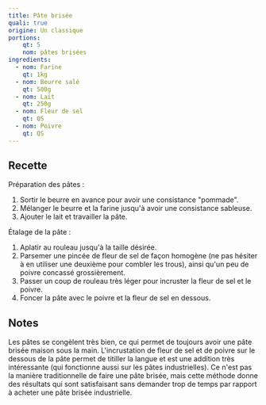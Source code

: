 ```yaml
---
title: Pâte brisée
quali: true
origine: Un classique
portions:
    qt: 5
    nom: pâtes brisées
ingredients:
  - nom: Farine
    qt: 1kg
  - nom: Beurre salé
    qt: 500g
  - nom: Lait
    qt: 250g
  - nom: Fleur de sel
    qt: QS
  - nom: Poivre
    qt: QS
---
```


Recette
-------

Préparation des pâtes :

1. Sortir le beurre en avance pour avoir une consistance "pommade".
2. Mélanger le beurre et la farine jusqu'à avoir une consistance sableuse.
3. Ajouter le lait et travailler la pâte.

Étalage de la pâte :

1. Aplatir au rouleau jusqu'à la taille désirée.
2. Parsemer une pincée de fleur de sel de façon homogène (ne pas hésiter à en utiliser une deuxième pour combler les trous), ainsi qu'un peu de poivre concassé grossièrement.
3. Passer un coup de rouleau très léger pour incruster la fleur de sel et le poivre.
4. Foncer la pâte avec le poivre et la fleur de sel en dessous.


Notes
-----

Les pâtes se congèlent très bien, ce qui permet de toujours avoir une pâte brisée maison sous la main.
L'incrustation de fleur de sel et de poivre sur le dessous de la pâte permet de titiller la langue et est une addition très intéressante (qui fonctionne aussi sur les pâtes industrielles).
Ce n'est pas la manière traditionnelle de faire une pâte brisée, mais cette méthode donne des résultats qui sont satisfaisant sans demander trop de temps par rapport à acheter une pâte brisée industrielle.
